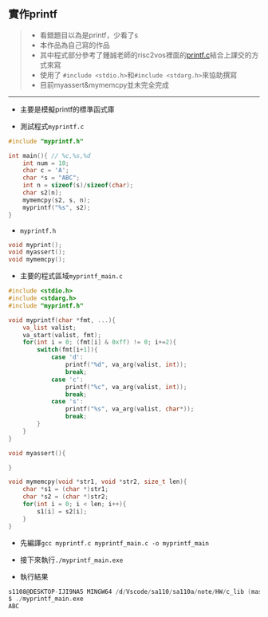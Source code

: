 ## 實作printf
>* 看錯題目以為是printf，少看了s
>* 本作品為自己寫的作品
>* 其中程式部分參考了鍾誠老師的risc2vos裡面的[printf.c](https://github.com/riscv2os/riscv2os/blob/master/xv6/kernel/printf.c)結合上課交的方式來寫
>* 使用了 `#include <stdio.h>`和`#include <stdarg.h>`來協助撰寫
>* 目前myassert&mymemcpy並未完全完成

---

* 主要是模擬printf的標準函式庫

* 測試程式`myprintf.c`
```c
#include "myprintf.h"

int main(){ // %c,%s,%d
    int num = 10;
    char c = 'A';
    char *s = "ABC";
    int n = sizeof(s)/sizeof(char);
    char s2[n];
    mymemcpy(s2, s, n);
    myprintf("%s", s2);
}
```

* `myprintf.h`
```c
void myprint();
void myassert();
void mymemcpy();
```

* 主要的程式區域`myprintf_main.c`
```c
#include <stdio.h>
#include <stdarg.h>
#include "myprintf.h"

void myprintf(char *fmt, ...){
    va_list valist;
    va_start(valist, fmt);
    for(int i = 0; (fmt[i] & 0xff) != 0; i+=2){
        switch(fmt[i+1]){
            case 'd':
                printf("%d", va_arg(valist, int));
                break;
            case 'c':
                printf("%c", va_arg(valist, int));
                break;
            case 's':
                printf("%s", va_arg(valist, char*));
                break;
        }
    }
}

void myassert(){

}

void mymemcpy(void *str1, void *str2, size_t len){
    char *s1 = (char *)str1;
    char *s2 = (char *)str2;
    for(int i = 0; i < len; i++){
        s1[i] = s2[i];
    }
}
```

* 先編譯`gcc myprintf.c myprintf_main.c -o myprintf_main`
* 接下來執行`./myprintf_main.exe`

* 執行結果
```c
s1108@DESKTOP-IJI9NA5 MINGW64 /d/Vscode/sa110/sa110a/note/HW/c_lib (master)
$ ./myprintf_main.exe 
ABC
```
